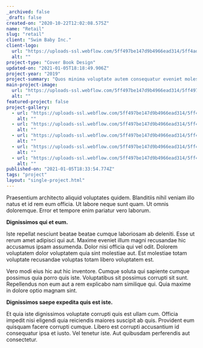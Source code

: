```yaml
---
_archived: false
_draft: false
created-on: "2020-10-22T12:02:08.575Z"
name: "Retail"
slug: "retail"
client: "Swim Baby Inc."
client-logo:
  url: "https://uploads-ssl.webflow.com/5ff497be147d9b4966ead314/5ff4ad87047e8e00e44dd1f6_ibmlogo.jpg"
  alt: ""
project-type: "Cover Book Design"
updated-on: "2021-01-05T18:18:49.906Z"
project-year: "2019"
project-summary: "Quos minima voluptate autem consequatur eveniet molestias deleniti deleniti error.\nItaque natus voluptatum explicabo eligendi mollitia velit."
main-project-image:
  url: "https://uploads-ssl.webflow.com/5ff497be147d9b4966ead314/5ff497be147d9b4f9aead387_project02%403x.jpg"
  alt: ""
featured-project: false
project-gallery:
  - url: "https://uploads-ssl.webflow.com/5ff497be147d9b4966ead314/5ff497be147d9b29c0ead39d_project01%402x.jpg"
    alt: ""
  - url: "https://uploads-ssl.webflow.com/5ff497be147d9b4966ead314/5ff497be147d9b7215ead39a_project05%402x.jpg"
    alt: ""
  - url: "https://uploads-ssl.webflow.com/5ff497be147d9b4966ead314/5ff497be147d9b78beead39e_project06%402x.jpg"
    alt: ""
  - url: "https://uploads-ssl.webflow.com/5ff497be147d9b4966ead314/5ff497be147d9b43d2ead39f_project08%402x.jpg"
    alt: ""
  - url: "https://uploads-ssl.webflow.com/5ff497be147d9b4966ead314/5ff497be147d9bde43ead3a1_project09%402x.jpg"
    alt: ""
published-on: "2021-01-05T18:33:54.774Z"
tags: "project"
layout: "single-project.html"
---
```


Praesentium architecto aliquid voluptates quidem. Blanditiis nihil veniam illo natus et id rem eum officia. Ut labore neque sunt quam. Ut omnis doloremque. Error et tempore enim pariatur vero laborum.

**Dignissimos qui et eum.**

Iste repellat nesciunt beatae beatae cumque laboriosam ab deleniti. Esse ut rerum amet adipisci qui aut. Maxime eveniet illum magni recusandae hic accusamus ipsam assumenda. Dolor nisi officia qui vel odit. Dolorem voluptatem dolor voluptatem quia sint molestiae aut. Est molestiae totam voluptate recusandae voluptas totam libero voluptatem est.

Vero modi eius hic aut hic inventore. Cumque soluta qui sapiente cumque possimus quia porro quis iste. Voluptatibus sit possimus corrupti sit sunt. Repellendus non eum aut a rem explicabo nam similique qui. Quia maxime in dolore optio magnam sint.

**Dignissimos saepe expedita quis est iste.**

Et quia iste dignissimos voluptate corrupti quis est ullam cum. Officia impedit nisi eligendi quia reiciendis maiores suscipit ab quis. Provident eum quisquam facere corrupti cumque. Libero est corrupti accusantium id consequatur ipsa et iusto. Vel tenetur iste. Aut quibusdam perferendis aut consectetur.
